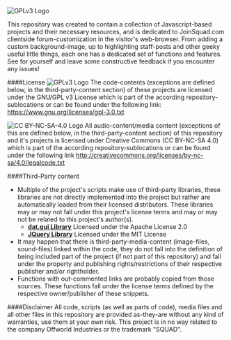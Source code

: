 ![GPLv3 Logo](http://i.imgur.com/fpRDXAN.png)

This repository was created to contain a collection of Javascript-based projects and their necessary resources, and is dedicated to JoinSquad.com clientside forum-customization in the visitor's web-browser.
From adding a custom background-image, up to highlighting staff-posts and other geeky useful little things, each one has a dedicated set of functions and features. See for yourself and leave some constructive feedback if you encounter any issues!

####License
![GPLv3 Logo](https://www.gnu.org/graphics/gplv3-88x31.png)
The code-contents (exceptions are defined below, in the third-party-content section) of these projects are licensed under the GNU/GPL v3 License which is part of the according repository-sublocations or can be found under the following link: https://www.gnu.org/licenses/gpl-3.0.txt

![CC BY-NC-SA-4.0 Logo](https://licensebuttons.net/l/by-nc-sa/4.0/88x31.png)
All audio-content/media content (exceptions of this are defined below, in the third-party-content section) of this repository and it's projects is licensed under Creative Commons (CC BY-NC-SA 4.0) which is part of the according repository-sublocations or can be found under the following link http://creativecommons.org/licenses/by-nc-sa/4.0/legalcode.txt

####Third-Party content
* Multiple of the project's scripts make use of third-party libraries, these libraries are not directly implemented into the project but rather are automatically loaded from their licensed distributors. These libraries may or may not fall under this project's license terms and may or may not be related to this project's author(s).
  * [**dat.gui Library**](https://github.com/dataarts/dat.gui) Licensed under the Apache License 2.0
  * [**JQuery Library**](https://jquery.org) Licensed under the MIT License
* It may happen that there is third-party-media-content (image-files, sound-files) linked within the code, they do not fall into the definition of being included part of the project (if not part of this repository) and fall under the property and publishing rights/restrictions of their respective publisher and/or rightholder.
* Functions with out-commented links are probably copied from those sources. These functions fall under the license terms defined by the respective owner/publisher of these snippets.

####Disclaimer
All code, scripts (as well as parts of code), media files and all other files in this repository are provided as-they-are without any kind of warranties, use them at your own risk. This project is in no way related to the company Offworld Industries or the trademark "SQUAD".
